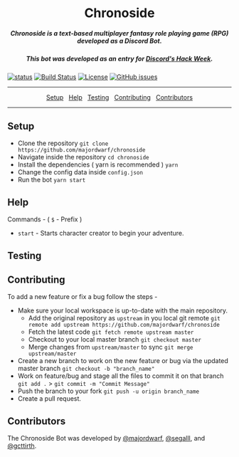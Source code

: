 <h1 align="center">Chronoside</h1>

<h5 align="center">Chronoside is a text-based multiplayer fantasy role playing game (RPG) developed as a Discord Bot.</h5>
<h5 align="center">This bot was developed as an entry for <a href="https://blog.discordapp.com/discord-community-hack-week-build-and-create-alongside-us-6b2a7b7bba33">Discord's Hack Week</a>.</h5>

[![status](https://img.shields.io/badge/status-pre--alpha-red.svg)](https://github.com/majordwarf/chronoside)
[![Build Status](https://travis-ci.org/majordwarf/chronoside.svg?branch=master)](https://travis-ci.org/majordwarf/chronoside)
[![License](https://img.shields.io/badge/license-MIT-brightgreen.svg)](https://opensource.org/licenses/MIT)
[![GitHub issues](https://img.shields.io/github/issues/majordwarf/chronoside.svg)](https://github.com/majordwarf/chronoside/issues/)

---

<p align="center">
  <a href="#setup">Setup</a>&nbsp;&nbsp;
  <a href="#help">Help</a>&nbsp;&nbsp;
  <a href="#testing">Testing</a>&nbsp;&nbsp;
  <a href="#contributing">Contributing</a>&nbsp;&nbsp;
  <a href="#cite">Contributors</a>
</p>

---

<h2 id="setup">Setup</h2>

- Clone the repository `git clone https://github.com/majordwarf/chronoside`
- Navigate inside the repository `cd chronoside`
- Install the dependencies ( yarn is recommended ) `yarn`
- Change the config data inside `config.json`
- Run the bot `yarn start`

<h2 id="help">Help</h2>

Commands - ( `$` - Prefix )

- `start` - Starts character creator to begin your adventure.


<h2 id="testing">Testing</h2>

<h2 id="contributing">Contributing</h2>

To add a new feature or fix a bug follow the steps - 

- Make sure your local workspace is up-to-date with the main repository.
    - Add the original repository as `upstream` in you local git remote `git remote add upstream https://github.com/majordwarf/chronoside`
    - Fetch the latest code `git fetch remote upstream master`
    - Checkout to your local master branch `git checkout master`
    - Merge changes from `upstream/master` to sync `git merge upstream/master`
- Create a new branch to work on the new feature or bug via the updated master branch `git checkout -b "branch_name"`
- Work on feature/bug and stage all the files to commit it on that branch `git add .` > `git commit -m "Commit Message"`
- Push the branch to your fork `git push -u origin branch_name`
- Create a pull request.

<h2 id="cite">Contributors</h2>

The Chronoside Bot was developed by [@majordwarf](https://github.com/majordwarf), [@segalll](https://github.com/segall), and [@gcttirth](https://github.com/gcttirth).